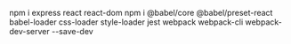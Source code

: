 npm i express react react-dom
npm i @babel/core @babel/preset-react babel-loader css-loader style-loader jest webpack webpack-cli webpack-dev-server --save-dev